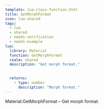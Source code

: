 ```yaml
---
template: lua-class-function.html
title: GetMorphFormat
icon: lua-shared
tags:
  - lua
  - shared
  - needs-verification
  - needs-example
lua:
  library: Material
  function: GetMorphFormat
  realm: shared
  description: "Get morph format."
  
  
  returns:
    - type: number
      description: "Morph format."
---
```


<div class="lua__search__keywords">
Material:GetMorphFormat &#x2013; Get morph format.
</div>
